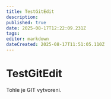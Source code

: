 ```yaml
---
title: TestGitEdit
description: 
published: true
date: 2025-08-17T12:22:09.231Z
tags: 
editor: markdown
dateCreated: 2025-08-17T11:51:05.110Z
---
```


# TestGitEdit
Tohle je GIT vytvoreni.


